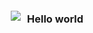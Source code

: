 <a href="https://literasee.github.io"><img src="http://literasee.github.io/public/Literasee_symbol_left.svg" align="left" hspace="10" vspace="6"></a>

### Hello world
